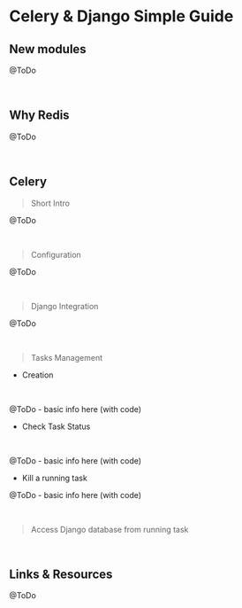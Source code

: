 # Celery & Django Simple Guide

## New modules

@ToDo 

<br />

## Why Redis

@ToDo

<br />

## Celery 

> Short Intro

@ToDo

<br />

> Configuration

@ToDo

<br />

> Django Integration

@ToDo

<br />

> Tasks Management

- Creation

<br />

@ToDo - basic info here (with code)

- Check Task Status

<br />

@ToDo - basic info here (with code)

- Kill a running task

@ToDo - basic info here (with code)

<br />

> Access Django database from running task

<br />

## Links & Resources

@ToDo
